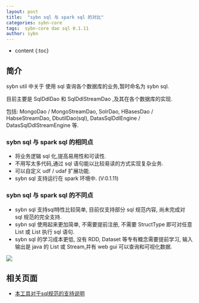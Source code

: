 ```yaml
---
layout: post
title:  "sybn sql 与 spark sql 的对比"
categories: sybn-core
tags:  sybn-core dao sql 0.1.11
author: sybn
---
```


* content
{:toc}

## 简介

sybn util 中关于 使用 sql 查询各个数据库的业务,暂时命名为 sybn sql.

目前主要是 SqlDdlDao 和 SqlDdlStreamDao ,及其在各个数据库的实现.

包括: MongoDao / MongoStreamDao, SolrDao, HBasesDao / HabseStreamDao, DbutilDao(sql), DatasSqlDdlEngine / DatasSqlDdlStreamEngine 等.





### sybn sql 与 spark sql 的相同点

- 将业务逻辑 sql 化,提高易用性和可读性.
- 不用写太多代码,通过 sql 语句能以比较易读的方式实现复杂业务.
- 可以自定义 udf / udaf 扩展功能.
- sybn sql 支持运行在 spark 环境中. (V:0.1.11)

### sybn sql 与 spark sql 的不同点

- sybn sql 支持sql特性比较简单, 目前仅支持部分 sql 规范内容, 尚未完成对 sql 规范的完全支持.
- sybn sql 使用起来更加简单, 不需要提前注册, 不需要 StructType 即可对任意 List<Map> 或 List<JavaBean> 执行 sql 语句.
- sybn sql 的学习成本更低, 没有 RDD, Dataset 等专有概念需要提前学习, 输入输出是 java 的 List 或 Stream,并有 web gui 可以查询和可视化数据.

![]({{site.baseurl}}/images/api_core2.png)

## 相关页面
- [本工具对于sql规范的支持说明]({{site.baseurl}}/2019/06/06/sql-standard/)